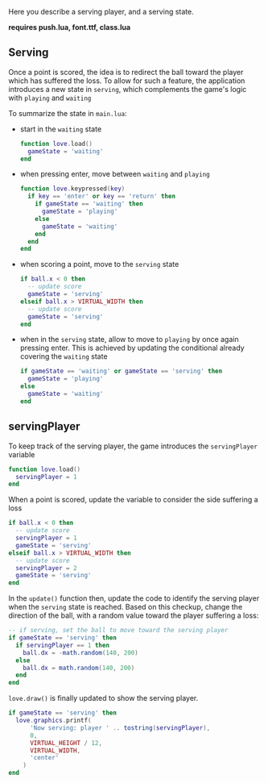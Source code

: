 Here you describe a serving player, and a serving state.

**requires push.lua, font.ttf, class.lua**

## Serving

Once a point is scored, the idea is to redirect the ball toward the player which has suffered the loss. To allow for such a feature, the application introduces a new state in `serving`, which complements the game's logic with `playing` and `waiting`

To summarize the state in `main.lua`:

- start in the `waiting` state

  ```lua
  function love.load()
    gameState = 'waiting'
  end
  ```

- when pressing enter, move between `waiting` and `playing`

  ```lua
  function love.keypressed(key)
    if key == 'enter' or key == 'return' then
      if gameState == 'waiting' then
        gameState = 'playing'
      else
        gameState = 'waiting'
      end
    end
  end
  ```

- when scoring a point, move to the `serving` state

  ```lua
  if ball.x < 0 then
    -- update score
    gameState = 'serving'
  elseif ball.x > VIRTUAL_WIDTH then
    -- update score
    gameState = 'serving'
  end
  ```

- when in the `serving` state, allow to move to `playing` by once again pressing enter. This is achieved by updating the conditional already covering the `waiting` state

  ```lua
  if gameState == 'waiting' or gameState == 'serving' then
    gameState = 'playing'
  else
    gameState = 'waiting'
  end
  ```

## servingPlayer

To keep track of the serving player, the game introduces the `servingPlayer` variable

```lua
function love.load()
  servingPlayer = 1
end
```

When a point is scored, update the variable to consider the side suffering a loss

```lua
if ball.x < 0 then
  -- update score
  servingPlayer = 1
  gameState = 'serving'
elseif ball.x > VIRTUAL_WIDTH then
  -- update score
  servingPlayer = 2
  gameState = 'serving'
end
```

In the `update()` function then, update the code to identify the serving player when the `serving` state is reached. Based on this checkup, change the direction of the ball, with a random value toward the player suffering a loss:

```lua
-- if serving, set the ball to move toward the serving player
if gameState == 'serving' then
  if servingPlayer == 1 then
    ball.dx = -math.random(140, 200)
  else
    ball.dx = math.random(140, 200)
  end
end
```

`love.draw()` is finally updated to show the serving player.

```lua
if gameState == 'serving' then
  love.graphics.printf(
      'Now serving: player ' .. tostring(servingPlayer),
      0,
      VIRTUAL_HEIGHT / 12,
      VIRTUAL_WIDTH,
      'center'
    )
end
```
